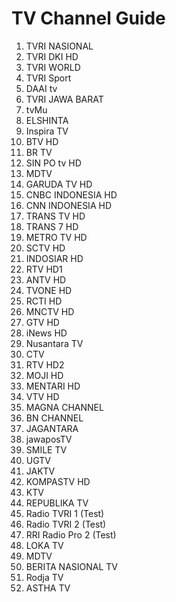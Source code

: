 # TV Channel Guide

1. TVRI NASIONAL
2. TVRI DKI HD
3. TVRI WORLD
4. TVRI Sport
5. DAAI tv
6. TVRI JAWA BARAT
7. tvMu
10. ELSHINTA
11. Inspira TV
12. BTV HD
13. BR TV
14. SIN PO tv HD
16. MDTV
17. GARUDA TV HD
18. CNBC INDONESIA HD
19. CNN INDONESIA HD
20. TRANS TV HD
21. TRANS 7 HD
22. METRO TV HD
23. SCTV HD
24. INDOSIAR HD
25. RTV HD1
26. ANTV HD
27. TVONE HD
28. RCTI HD
29. MNCTV HD
30. GTV HD
31. iNews HD
32. Nusantara TV
33. CTV
34. RTV HD2
35. MOJI HD
36. MENTARI HD
37. VTV HD
38. MAGNA CHANNEL
39. BN CHANNEL
77. JAGANTARA
102. jawaposTV
104. SMILE TV
105. UGTV
115. JAKTV
125. KOMPASTV HD
127. KTV
130. REPUBLIKA TV
551. Radio TVRI 1 (Test)
552. Radio TVRI 2 (Test)
554. RRI Radio Pro 2 (Test)
800. LOKA TV
801. MDTV
802. BERITA NASIONAL TV
803. Rodja TV
804. ASTHA TV
